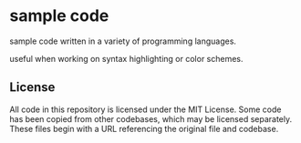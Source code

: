 # sample code
sample code written in a variety of programming languages.

useful when working on syntax highlighting or color schemes.

## License
All code in this repository is licensed under the MIT License. Some code has been copied from other codebases, which may be licensed separately. These files begin with a URL referencing the original file and codebase.
